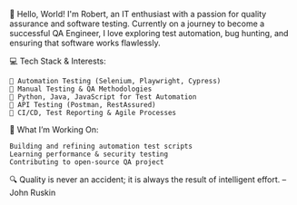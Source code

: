 👋 Hello, World! I'm Robert, an IT enthusiast with a passion for quality assurance and software testing. Currently on a journey to become a successful QA Engineer, I love exploring test automation, bug hunting, and ensuring that software works flawlessly.

💻 Tech Stack & Interests:

    🔹 Automation Testing (Selenium, Playwright, Cypress)
    🔹 Manual Testing & QA Methodologies
    🔹 Python, Java, JavaScript for Test Automation
    🔹 API Testing (Postman, RestAssured)
    🔹 CI/CD, Test Reporting & Agile Processes

🚀 What I’m Working On:

    Building and refining automation test scripts
    Learning performance & security testing
    Contributing to open-source QA project
    

🔍 Quality is never an accident; it is always the result of intelligent effort. – John Ruskin
